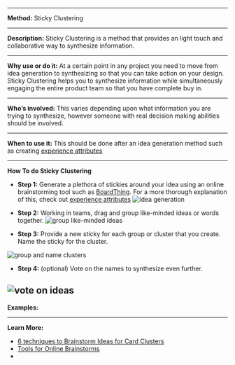 
---

**Method:**  Sticky Clustering

---

**Description:** Sticky Clustering is a method that provides an light touch and collaborative way to synthesize information.

---

**Why use or do it:** At a certain point in any project you need to move from idea generation to synthesizing so that you can take action on your design. Sticky Clustering helps you to synthesize information while simultaneously engaging the entire product team so that you have complete buy in.

---

**Who’s involved:** This varies depending upon what information you are trying to synthesize, however someone with real decision making abilities should be involved.

---

**When to use it:** This should be done after an idea generation method such as creating [experience attributes](https://github.com/bocoup/opendesignkit/blob/master/wiki/experience-attributes.md)

---

**How To do Sticky Clustering**

* **Step 1:** Generate a plethora of stickies around your idea using an online brainstorming tool such as [BoardThing](http://boardthing.com). For a more thorough explanation of this, check out [experience attributes](https://github.com/bocoup/opendesignkit/blob/master/wiki/experience-attributes.md)
![idea generation](https://github.com/bocoup/opendesignkit/blob/master/wiki/images/clustering-1.png)

* **Step 2:** Working in teams, drag and group like-minded ideas or words together.
![group like-minded ideas](https://github.com/bocoup/opendesignkit/blob/master/wiki/images/clustering-2.png)

* **Step 3:** Provide a new sticky for each group or cluster that you create. Name the sticky for the cluster.

![group and name clusters](https://github.com/bocoup/opendesignkit/blob/master/wiki/images/clustering-3.png)

* **Step 4:** (optional) Vote on the names to synthesize even further.

![vote on ideas](https://github.com/bocoup/opendesignkit/blob/master/wiki/images/clustering-4.png)
---

**Examples:**

---
**Learn More:**

* [6 techniques to Brainstorm Ideas for Card Clusters](http://www.avasbutler.com/six-techniques-to-brainstorm-ideas-4-card-clusters/#.V4zrzJMrKRs)
* [Tools for Online Brainstorms](http://blog.lucidmeetings.com/blog/25-tools-for-online-brainstorming-and-decision-making-in-meetings)
*
